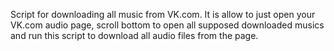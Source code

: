 Script for downloading all music from VK.com. It is allow to just open your VK.com audio page, scroll bottom to open 
all supposed downloaded musics and run this script to download all audio files from the page.
